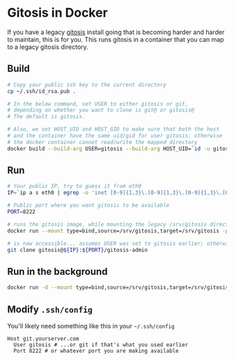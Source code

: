 # Gitosis in Docker

If you have a legacy [gitosis](https://github.com/tv42/gitosis) install going that is becoming harder and harder to maintain, this is for you. This runs gitosis in a container that you can map to a legacy gitosis directory.

## Build

```bash
# Copy your public ssh key to the current directory
cp ~/.ssh/id_rsa.pub .

# In the below command, set USER to either gitosis or git,
# depending on whether you want to clone is git@ or gitosis@
# The default is gitosis.

# Also, we set HOST_UID and HOST_GID to make sure that both the host
# and the container have the same uid/gid for user gitosis; otherwise
# the docker container cannot read/write the mapped directory
docker build --build-arg USER=gitosis --build-arg HOST_UID=`id -u gitosis` --build-arg HOST_GID=`id -g gitosis`  -t gitosis .
```

## Run

```bash
# Your public IP, try to guess it from eth0
IP=`ip a s eth0 | egrep -o 'inet [0-9]{1,3}\.[0-9]{1,3}\.[0-9]{1,3}\.[0-9]{1,3}' | cut -d' ' -f2 | head -1`

# Public port where you want gitosis to be available
PORT=8222

# runs the gitosis image, while mounting the legacy /srv/gitosis directory and makes it accessible
docker run --mount type=bind,source=/srv/gitosis,target=/srv/gitosis -p $IP:$PORT:22 -it gitosis:latest

# is now accessible... assumes USER was set to gitosis earlier; otherwise use git@
git clone gitosis@${IP}:${PORT}/gitosis-admin
```

## Run in the background

```bash
docker run -d --mount type=bind,source=/srv/gitosis,target=/srv/gitosis -p ${IP}:${PORT}:22 gitosis:latest
```

## Modify `.ssh/config`

You'll likely need something like this in your `~/.ssh/config`

```
Host git.yourserver.com
  User gitosis # ...or git if that's what you used earlier
  Port 8222 # or whatever port you are making available
```

